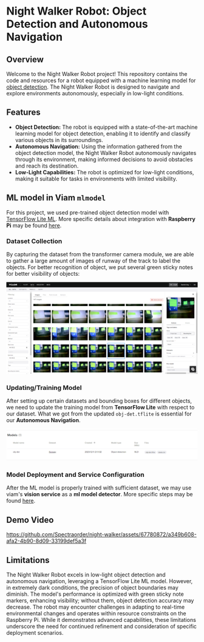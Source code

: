 # Night Walker Robot: Object Detection and Autonomous Navigation



## Overview

Welcome to the Night Walker Robot project! This repository contains the code and resources for a robot equipped with a machine learning model for [object detection](https://docs.viam.com/ml/vision/detection/#configure-an-mlmodel-detector). The Night Walker Robot is designed to navigate and explore environments autonomously, especially in low-light conditions.



## Features

- **Object Detection:** The robot is equipped with a state-of-the-art machine learning model for object detection, enabling it to identify and classify various objects in its surroundings.
- **Autonomous Navigation:** Using the information gathered from the object detection model, the Night Walker Robot autonomously navigates through its environment, making informed decisions to avoid obstacles and reach its destination.
- **Low-Light Capabilities:** The robot is optimized for low-light conditions, making it suitable for tasks in environments with limited visibility.



## ML model in Viam `mlmodel`

For this project, we used pre-trained object detection model with [TensorFlow Lite ML](https://www.tensorflow.org/lite). More specific details about integration with **Raspberry Pi** may be found [here](https://github.com/tensorflow/examples/tree/master/lite/examples/object_detection/raspberry_pi).

### Dataset Collection

By capturing the dataset from the transformer camera module, we are able to gather a large amount of images of runway of the track to label the objects. For better recognition of object, we put several green sticky notes for better visibility of objects:

![dataset](imgs/dataset.png)

### Updating/Training Model 

After setting up certain datasets and bounding boxes for different objects, we need to update the training model from **TensorFlow Lite** with respect to our dataset. What we got from the updated `obj-det.tflite` is essential for our **Autonomous Navigation**.

![trained_model](imgs/trained_model.png)

### Model Deployment and Service Configuration

After the ML model is properly trained with sufficient dataset, we may use viam's **vision service** as a **ml model detector**. More specific steps may be found [here](https://docs.viam.com/ml/).



## Demo Video
https://github.com/Spectraorder/night-walker/assets/67780872/a349b608-afa2-4b90-8d09-33199def5a3f



## Limitations

The Night Walker Robot excels in low-light object detection and autonomous navigation, leveraging a TensorFlow Lite ML model. However, in extremely dark conditions, the precision of object boundaries may diminish. The model's performance is optimized with green sticky note markers, enhancing visibility; without them, object detection accuracy may decrease. The robot may encounter challenges in adapting to real-time environmental changes and operates within resource constraints on the Raspberry Pi. While it demonstrates advanced capabilities, these limitations underscore the need for continued refinement and consideration of specific deployment scenarios.
